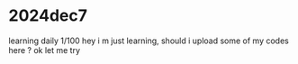 # 2024dec7
learning daily 1/100
hey i m just learning, should i upload some of my codes here ?
ok let me try
